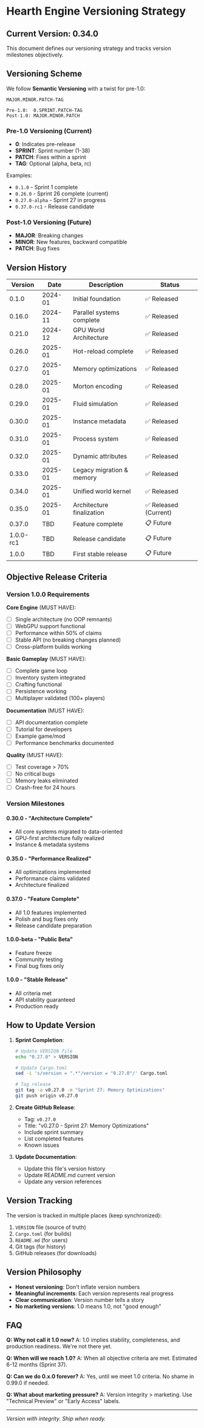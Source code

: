 # Hearth Engine Versioning Strategy

## Current Version: 0.34.0

This document defines our versioning strategy and tracks version milestones objectively.

## Versioning Scheme

We follow **Semantic Versioning** with a twist for pre-1.0:

```
MAJOR.MINOR.PATCH-TAG

Pre-1.0:  0.SPRINT.PATCH-TAG
Post-1.0: MAJOR.MINOR.PATCH
```

### Pre-1.0 Versioning (Current)
- **0**: Indicates pre-release
- **SPRINT**: Sprint number (1-38)
- **PATCH**: Fixes within a sprint
- **TAG**: Optional (alpha, beta, rc)

Examples:
- `0.1.0` - Sprint 1 complete
- `0.26.0` - Sprint 26 complete (current)
- `0.27.0-alpha` - Sprint 27 in progress
- `0.37.0-rc1` - Release candidate

### Post-1.0 Versioning (Future)
- **MAJOR**: Breaking changes
- **MINOR**: New features, backward compatible
- **PATCH**: Bug fixes

## Version History

| Version | Date | Description | Status |
|---------|------|-------------|---------|
| 0.1.0 | 2024-01 | Initial foundation | ✅ Released |
| 0.16.0 | 2024-11 | Parallel systems complete | ✅ Released |
| 0.21.0 | 2024-12 | GPU World Architecture | ✅ Released |
| 0.26.0 | 2025-01 | Hot-reload complete | ✅ Released |
| 0.27.0 | 2025-01 | Memory optimizations | ✅ Released |
| 0.28.0 | 2025-01 | Morton encoding | ✅ Released |
| 0.29.0 | 2025-01 | Fluid simulation | ✅ Released |
| 0.30.0 | 2025-01 | Instance metadata | ✅ Released |
| 0.31.0 | 2025-01 | Process system | ✅ Released |
| 0.32.0 | 2025-01 | Dynamic attributes | ✅ Released |
| 0.33.0 | 2025-01 | Legacy migration & memory | ✅ Released |
| 0.34.0 | 2025-01 | Unified world kernel | ✅ Released |
| 0.35.0 | 2025-01 | Architecture finalization | ✅ Released (Current) |
| 0.37.0 | TBD | Feature complete | 📋 Future |
| 1.0.0-rc1 | TBD | Release candidate | 📋 Future |
| 1.0.0 | TBD | First stable release | 📋 Future |

## Objective Release Criteria

### Version 1.0.0 Requirements

**Core Engine** (MUST HAVE):
- [ ] Single architecture (no OOP remnants)
- [ ] WebGPU support functional
- [ ] Performance within 50% of claims
- [ ] Stable API (no breaking changes planned)
- [ ] Cross-platform builds working

**Basic Gameplay** (MUST HAVE):
- [ ] Complete game loop
- [ ] Inventory system integrated
- [ ] Crafting functional
- [ ] Persistence working
- [ ] Multiplayer validated (100+ players)

**Documentation** (MUST HAVE):
- [ ] API documentation complete
- [ ] Tutorial for developers
- [ ] Example game/mod
- [ ] Performance benchmarks documented

**Quality** (MUST HAVE):
- [ ] Test coverage > 70%
- [ ] No critical bugs
- [ ] Memory leaks eliminated
- [ ] Crash-free for 24 hours

### Version Milestones

#### 0.30.0 - "Architecture Complete"
- All core systems migrated to data-oriented
- GPU-first architecture fully realized
- Instance & metadata systems

#### 0.35.0 - "Performance Realized"
- All optimizations implemented
- Performance claims validated
- Architecture finalized

#### 0.37.0 - "Feature Complete"
- All 1.0 features implemented
- Polish and bug fixes only
- Release candidate preparation

#### 1.0.0-beta - "Public Beta"
- Feature freeze
- Community testing
- Final bug fixes only

#### 1.0.0 - "Stable Release"
- All criteria met
- API stability guaranteed
- Production ready

## How to Update Version

1. **Sprint Completion**:
   ```bash
   # Update VERSION file
   echo "0.27.0" > VERSION
   
   # Update Cargo.toml
   sed -i 's/version = ".*"/version = "0.27.0"/' Cargo.toml
   
   # Tag release
   git tag -a v0.27.0 -m "Sprint 27: Memory Optimizations"
   git push origin v0.27.0
   ```

2. **Create GitHub Release**:
   - Tag: `v0.27.0`
   - Title: "v0.27.0 - Sprint 27: Memory Optimizations"
   - Include sprint summary
   - List completed features
   - Known issues

3. **Update Documentation**:
   - Update this file's version history
   - Update README.md current version
   - Update any version references

## Version Tracking

The version is tracked in multiple places (keep synchronized):
1. `VERSION` file (source of truth)
2. `Cargo.toml` (for builds)
3. `README.md` (for users)
4. Git tags (for history)
5. GitHub releases (for downloads)

## Version Philosophy

- **Honest versioning**: Don't inflate version numbers
- **Meaningful increments**: Each version represents real progress
- **Clear communication**: Version number tells a story
- **No marketing versions**: 1.0 means 1.0, not "good enough"

## FAQ

**Q: Why not call it 1.0 now?**
A: 1.0 implies stability, completeness, and production readiness. We're not there yet.

**Q: When will we reach 1.0?**
A: When all objective criteria are met. Estimated 6-12 months (Sprint 37).

**Q: Can we do 0.x.0 forever?**
A: Yes, until we meet 1.0 criteria. No shame in 0.99.0 if needed.

**Q: What about marketing pressure?**
A: Version integrity > marketing. Use "Technical Preview" or "Early Access" labels.

---

*Version with integrity. Ship when ready.*